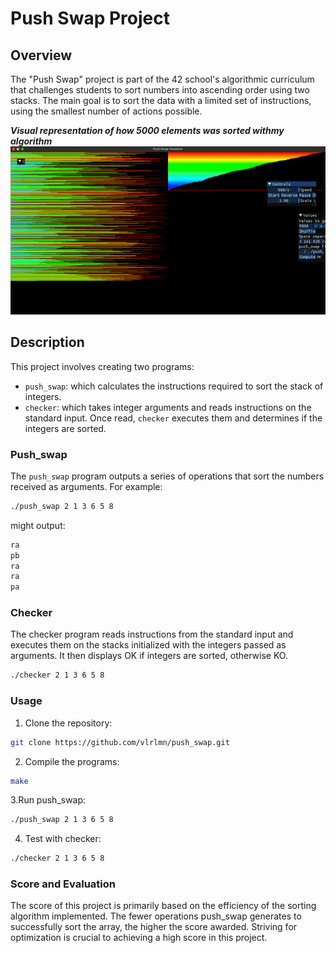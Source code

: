 # Push Swap Project

## Overview
The "Push Swap" project is part of the 42 school's algorithmic curriculum that challenges students to sort numbers into ascending order using two stacks. The main goal is to sort the data with a limited set of instructions, using the smallest number of actions possible.

***Visual representation of how 5000 elements was sorted withmy algorithm***
![Vizualizer](https://github.com/vlrlmn/push_swap/blob/main/images/vizualizer-ezgif.com-video-to-gif-converter.gif)

## Description
This project involves creating two programs: 
- `push_swap`: which calculates the instructions required to sort the stack of integers.
- `checker`: which takes integer arguments and reads instructions on the standard input. Once read, `checker` executes them and determines if the integers are sorted.

### Push_swap
The `push_swap` program outputs a series of operations that sort the numbers received as arguments. For example:

```bash
./push_swap 2 1 3 6 5 8
```
might output:

```bash
ra
pb
ra
ra
pa
```

### Checker
The checker program reads instructions from the standard input and executes them on the stacks initialized with the integers passed as arguments. It then displays OK if integers are sorted, otherwise KO.

```bash
./checker 2 1 3 6 5 8
```
### Usage

1. Clone the repository:
```bash
git clone https://github.com/vlrlmn/push_swap.git
```
2. Compile the programs:
```bash
make
```

3.Run push_swap:
```bash
./push_swap 2 1 3 6 5 8
```

4. Test with checker:
```bash
./checker 2 1 3 6 5 8
```

### Score and Evaluation

The score of this project is primarily based on the efficiency of the sorting algorithm implemented. The fewer operations push_swap generates to successfully sort the array, the higher the score awarded. Striving for optimization is crucial to achieving a high score in this project.

